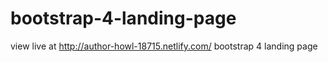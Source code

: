 # bootstrap-4-landing-page
view live at http://author-howl-18715.netlify.com/
bootstrap 4 landing page
